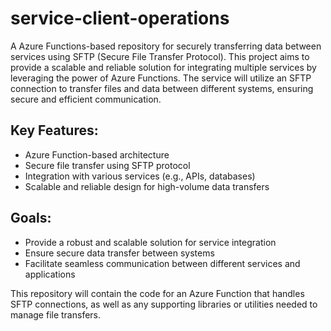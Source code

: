 # service-client-operations

A Azure Functions-based repository for securely transferring data between services using SFTP (Secure File Transfer Protocol).
This project aims to provide a scalable and reliable solution for integrating multiple services by leveraging the power of Azure Functions. The service will utilize an SFTP connection to transfer files and data between different systems, ensuring secure and efficient communication.
## Key Features:
- Azure Function-based architecture
- Secure file transfer using SFTP protocol
- Integration with various services (e.g., APIs, databases)
- Scalable and reliable design for high-volume data transfers
## Goals:
- Provide a robust and scalable solution for service integration
- Ensure secure data transfer between systems
- Facilitate seamless communication between different services and applications

This repository will contain the code for an Azure Function that handles SFTP connections, as well as any supporting libraries or utilities needed to manage file transfers.
